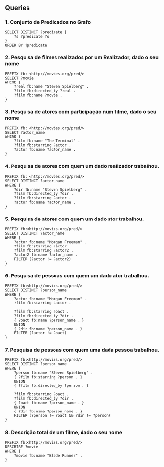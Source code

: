 ## Queries

### 1. Conjunto de Predicados no Grafo

```sparql
SELECT DISTINCT ?predicate {
    ?s ?predicate ?o
}
ORDER BY ?predicate
```

### 2. Pesquisa de filmes realizados por um Realizador, dado o seu nome

```sparql
PREFIX fb: <http://movies.org/pred/>
SELECT ?movie  
WHERE {
    ?real fb:name "Steven Spielberg" .
    ?film fb:directed_by ?real .
    ?film fb:name ?movie .
}
```

### 3. Pesquisa de atores com participação num filme, dado o seu nome

```sparql
PREFIX fb: <http://movies.org/pred/>
SELECT ?actor_name
WHERE {
    ?film fb:name "The Terminal" .
    ?film fb:starring ?actor .
    ?actor fb:name ?actor_name .
}
```

### 4. Pesquisa de atores com quem um dado realizador trabalhou.

```sparql
PREFIX fb: <http://movies.org/pred/>
SELECT DISTINCT ?actor_name
WHERE {
    ?dir fb:name "Steven Spielberg" .
    ?film fb:directed_by ?dir .
    ?film fb:starring ?actor .
    ?actor fb:name ?actor_name .
}
```

### 5. Pesquisa de atores com quem um dado ator trabalhou.

```sparql
PREFIX fb:<http://movies.org/pred/>
SELECT DISTINCT ?actor_name
WHERE {
    ?actor fb:name "Morgan Freeman" .
    ?film fb:starring ?actor .
    ?film fb:starring ?actor2 .
    ?actor2 fb:name ?actor_name .
    FILTER (?actor != ?actor2)
}
```

### 6. Pesquisa de pessoas com quem um dado ator trabalhou.

```sparql
PREFIX fb:<http://movies.org/pred/>
SELECT DISTINCT ?person_name
WHERE {
    ?actor fb:name "Morgan Freeman" .
    ?film fb:starring ?actor .
    
    ?film fb:starring ?oact .
    ?film fb:directed_by ?dir .
    { ?oact fb:name ?person_name . }
    UNION
    { ?dir fb:name ?person_name . }
    FILTER (?actor != ?oact)
}
```

### 7. Pesquisa de pessoas com quem uma dada pessoa trabalhou.

```sparql
PREFIX fb:<http://movies.org/pred/>
SELECT DISTINCT ?person_name
WHERE {
    ?person fb:name "Steven Spielberg" .
    { ?film fb:starring ?person . }
    UNION
    { ?film fb:directed_by ?person . }
    
    ?film fb:starring ?oact .
    ?film fb:directed_by ?dir .
    { ?oact fb:name ?person_name . }
    UNION
    { ?dir fb:name ?person_name . }
    FILTER (?person != ?oact && ?dir != ?person)
}
```

### 8. Descrição total de um filme, dado o seu nome

```sparql
PREFIX fb:<http://movies.org/pred/>
DESCRIBE ?movie
WHERE {
    ?movie fb:name "Blade Runner" .
}
```



